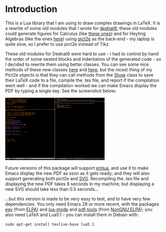 

# Introduction

This is a Lua library that I am using to draw complex drawings in
LaTeX. It is a rewrite of some old modules that I wrote for [dednat6](http://angg.twu.net/dednat6/tug-slides.pdf);
these old modules could generate figures for Calculus (like [these
ones](http://angg.twu.net/2022eev-svg.html)) and for Heyting Algebras (like the ones [here](http://angg.twu.net/math-b.html#zhas-for-children-2)) using [pict2e](https://ctan.org/pkg/pict2e?lang=en) as
the back-end - my laptop is quite slow, so I prefer to use pict2e
instead of Tikz.

These old modules for Dednat6 were hard to use - I had to control by
hand the order of some nested blocks and indentation of the generated
code - so I decided to rewrite them using better classes. You can see
some nice methods of these new classes [here](http://angg.twu.net/LUA/Pict2e1.lua.html#Pict2e-methods) and [here](http://angg.twu.net/LUA/Pict2e1.lua.html#PictBounds-methods), but the nicest
thing of my Pict2e objects is that they can call methods from the [Show](http://angg.twu.net/LUA/Pict2e1.lua.html#Show)
class to save their LaTeX code to a file, compile the .tex file, and
report if the compilation went well - and if the compilation worked we
can make Emacs display the PDF by typing a single key. See the
screenshot below:

<a href="2022agda-mode-prop.png"><IMG SRC="2022agda-mode-prop-small.png"></a>

Future versions of this package will support [emlua](https://github.com/edrx/emlua/#introduction), and use it to make
Emacs display the new PDF as sson as it gets ready; and they will also
support generating both pict2e and [SVG](http://angg.twu.net/2022eev-svg.html). Recompiling the .tex file and
displaying the new PDF takes 6 seconds in my machine, but displaying a
new SVG should take less than 0.5 seconds&#x2026;

&#x2026;but *this* version is made to be very easy to test, and to have
very few dependencies. You only need Emacs 28 or more recent, with the
packages [eev](http://angg.twu.net/#eev) (from [ELPA](https://elpa.gnu.org/packages/eev.html)) and [lua-mode](http://elpa.nongnu.org/nongnu/lua-mode.html) and [pdf-tools](http://elpa.nongnu.org/nongnu/pdf-tools.html) (from [NonGNU
ELPA](https://elpa.nongnu.org/)); you also need LaTeX and Lua5.1 - you can install them in Debian
with:

    sudo apt-get install texlive-base lua5.1

